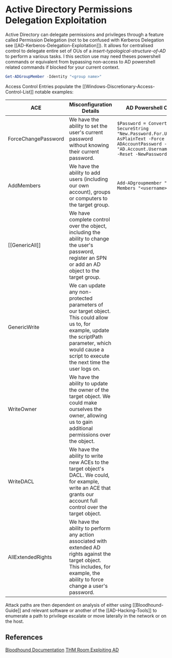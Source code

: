 # Active Directory Permissions Delegation Exploitation

Active Directory can delegate permissions and privileges through a feature called Permission Delegation (not to be confused with Kerberos Delegation see [[AD-Kerberos-Delegation-Exploitation]]). It allows for centralised control to delegate entire set of OUs of a *insert-typological-structure-of-AD* to perform a various tasks. I this section use may need theses powershell commands or equivalent from bypassing non-access to AD powershell related commands if blocked for your current context.

```powershell
Get-ADGroupMember -Identity "<group name>"
```

Access Control Entries populate the [[Windows-Discretionary-Access-Control-List]] notable examples:

ACE | Misconfiguration Details | AD Powershell Command
---  |  --- | ---
ForceChangePassword | We have the ability to set the user's current password without knowing their current password. | `$Password = ConvertTo-SecureString "New.Password.For.User" -AsPlainText -Force ; Set-ADAccountPassword -Identity "AD.Account.Username.Of.Target" -Reset -NewPassword $Password` 
AddMembers | We have the ability to add users (including our own account), groups or computers to the target group. | `Add-ADgroupmember "<group>" -Members "<username>"`
[[GenericAll]] | We have complete control over the object, including the ability to change the user's password, register an SPN or add an AD object to the target group.
GenericWrite | We can update any non-protected parameters of our target object. This could allow us to, for example, update the scriptPath parameter, which would cause a script to execute the next time the user logs on.
WriteOwner | We have the ability to update the owner of the target object. We could make ourselves the owner, allowing us to gain additional permissions over the object.
WriteDACL | We have the ability to write new ACEs to the target object's DACL. We could, for example, write an ACE that grants our account full control over the target object.
AllExtendedRights | We have the ability to perform any action associated with extended AD rights against the target object. This includes, for example, the ability to force change a user's password.

Attack paths are then dependent on analysis of either using [[Bloodhound-Guide]] and relevant software or another of the [[AD-Hacking-Tools]] to enumerate a path to privilege escalate or move laterally in the network or on the host. 

## References

[Bloodhound Documentation](https://bloodhound.readthedocs.io/en/latest/data-analysis/edges.html#)
[THM Room Exploiting AD](https://tryhackme.com/room/exploitingad)